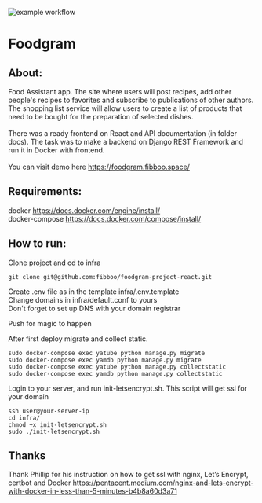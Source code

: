 ![example workflow](https://github.com/fibboo/foodgram-project-react/actions/workflows/workflow.yaml/badge.svg)

# Foodgram
## About:
Food Assistant app. The site where users will post recipes, add
other people's recipes to favorites and subscribe to publications of other authors. The shopping list service will allow
users to create a list of products that need to be bought for the preparation of selected dishes.
<br><br>
There was a ready frontend on React and API documentation (in folder docs). The task was to make a backend on Django REST Framework and run it in Docker with frontend.
<br><br>
You can visit demo here https://foodgram.fibboo.space/ <br>

## Requirements:
docker https://docs.docker.com/engine/install/ <br>
docker-compose https://docs.docker.com/compose/install/

## How to run:

Clone project and cd to infra
```
git clone git@github.com:fibboo/foodgram-project-react.git
```
Create .env file as in the template infra/.env.template <br>
Change domains in infra/default.conf to yours <br>
Don't forget to set up DNS with your domain registrar<br>

Push for magic to happen

After first deploy migrate and collect static.
```
sudo docker-compose exec yatube python manage.py migrate
sudo docker-compose exec yamdb python manage.py migrate
sudo docker-compose exec yatube python manage.py collectstatic
sudo docker-compose exec yamdb python manage.py collectstatic
```

Login to your server, and run init-letsencrypt.sh. This script will get ssl for your domain
```
ssh user@your-server-ip
cd infra/
chmod +x init-letsencrypt.sh
sudo ./init-letsencrypt.sh
```

## Thanks
Thank Phillip for his instruction on how to get ssl with nginx, Let’s Encrypt, certbot and Docker https://pentacent.medium.com/nginx-and-lets-encrypt-with-docker-in-less-than-5-minutes-b4b8a60d3a71 <br>

